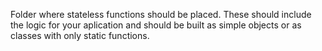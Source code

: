 Folder where stateless functions should be placed. These should include the logic for your
aplication and should be built as simple objects or as classes with only static functions.
